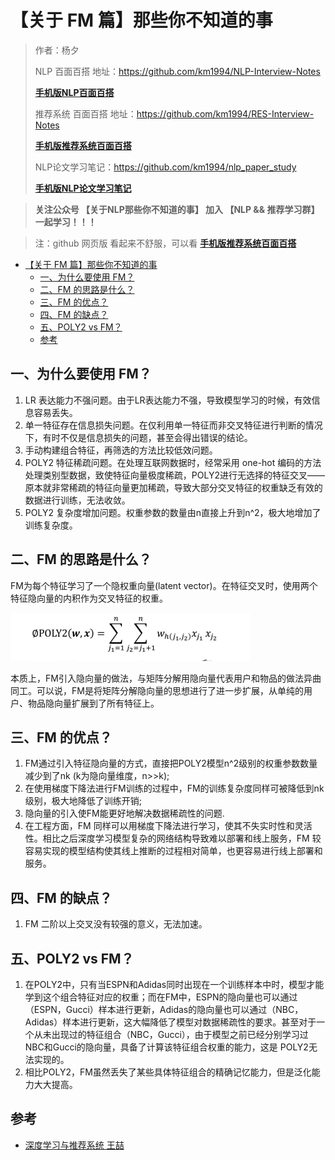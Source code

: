 # 【关于 FM 篇】那些你不知道的事

> 作者：杨夕
> 
> NLP 百面百搭 地址：https://github.com/km1994/NLP-Interview-Notes
> 
> **[手机版NLP百面百搭](https://mp.weixin.qq.com/s?__biz=MzAxMTU5Njg4NQ==&mid=100005719&idx=3&sn=5d8e62993e5ecd4582703684c0d12e44&chksm=1bbff26d2cc87b7bf2504a8a4cafc60919d722b6e9acbcee81a626924d80f53a49301df9bd97&scene=18#wechat_redirect)**
> 
> 推荐系统 百面百搭 地址：https://github.com/km1994/RES-Interview-Notes
> 
> **[手机版推荐系统百面百搭](https://mp.weixin.qq.com/s/b_KBT6rUw09cLGRHV_EUtw)**
> 
> NLP论文学习笔记：https://github.com/km1994/nlp_paper_study
> 
> **[手机版NLP论文学习笔记](https://mp.weixin.qq.com/s?__biz=MzAxMTU5Njg4NQ==&mid=100005719&idx=1&sn=14d34d70a7e7cbf9700f804cca5be2d0&chksm=1bbff26d2cc87b7b9d2ed12c8d280cd737e270cd82c8850f7ca2ee44ec8883873ff5e9904e7e&scene=18#wechat_redirect)**
> 

> **关注公众号 【关于NLP那些你不知道的事】 加入 【NLP && 推荐学习群】一起学习！！！**

> 注：github 网页版 看起来不舒服，可以看 **[手机版推荐系统百面百搭](https://mp.weixin.qq.com/s/b_KBT6rUw09cLGRHV_EUtw)**

- [【关于 FM 篇】那些你不知道的事](#关于-fm-篇那些你不知道的事)
  - [一、为什么要使用 FM？](#一为什么要使用-fm)
  - [二、FM 的思路是什么？](#二fm-的思路是什么)
  - [三、FM 的优点？](#三fm-的优点)
  - [四、FM 的缺点？](#四fm-的缺点)
  - [五、POLY2 vs FM？](#五poly2-vs-fm)
  - [参考](#参考)

## 一、为什么要使用 FM？

1. LR 表达能力不强问题。由于LR表达能力不强，导致模型学习的时候，有效信息容易丢失。
2. 单一特征存在信息损失问题。在仅利用单一特征而非交叉特征进行判断的情况下，有时不仅是信息损失的问题，甚至会得出错误的结论。
3. 手动构建组合特征，再筛选的方法比较低效问题。
4. POLY2 特征稀疏问题。在处理互联网数据时，经常采用 one-hot 编码的方法处理类别型数据，致使特征向量极度稀疏，POLY2进行无选择的特征交叉——原本就非常稀疏的特征向量更加稀疏，导致大部分交叉特征的权重缺乏有效的数据进行训练，无法收敛。
5. POLY2 复杂度增加问题。权重参数的数量由n直接上升到n^2，极大地增加了训练复杂度。

## 二、FM 的思路是什么？

FM为每个特征学习了一个隐权重向量(latent vector)。在特征交叉时，使用两个特征隐向量的内积作为交叉特征的权重。

![](img/微信截图_20220112100253.png)

本质上，FM引入隐向量的做法，与矩阵分解用隐向量代表用户和物品的做法异曲同工。可以说，FM是将矩阵分解隐向量的思想进行了进一步扩展，从单纯的用户、物品隐向量扩展到了所有特征上。

## 三、FM 的优点？

1. FM通过引入特征隐向量的方式，直接把POLY2模型n^2级别的权重参数数量减少到了nk (k为隐向量维度，n>>k);
2. 在使用梯度下降法进行FM训练的过程中，FM的训练复杂度同样可被降低到nk级别，极大地降低了训练开销;
3. 隐向量的引入使FM能更好地解决数据稀疏性的问题.
4. 在工程方面，FM 同样可以用梯度下降法进行学习，使其不失实时性和灵活性。相比之后深度学习模型复杂的网络结构导致难以部署和线上服务，FM 较容易实现的模型结构使其线上推断的过程相对简单，也更容易进行线上部署和服务。

## 四、FM 的缺点？

1. FM 二阶以上交叉没有较强的意义，无法加速。

## 五、POLY2 vs FM？

1. 在POLY2中，只有当ESPN和Adidas同时出现在一个训练样本中时，模型才能学到这个组合特征对应的权重；而在FM中，ESPN的隐向量也可以通过（ESPN，Gucci）样本进行更新，Adidas的隐向量也可以通过（NBC，Adidas）样本进行更新，这大幅降低了模型对数据稀疏性的要求。甚至对于一个从未出现过的特征组合（NBC，Gucci），由于模型之前已经分别学习过NBC和Gucci的隐向量，具备了计算该特征组合权重的能力，这是 POLY2无法实现的。
2. 相比POLY2，FM虽然丢失了某些具体特征组合的精确记忆能力，但是泛化能力大大提高。

## 参考

- [深度学习与推荐系统 王喆](https://item.jd.com/12630209.html)